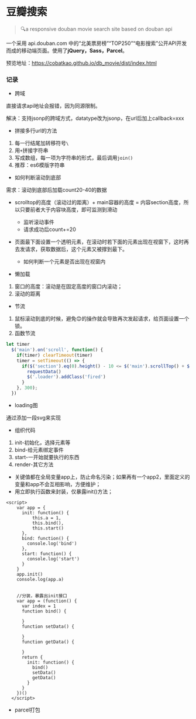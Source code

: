 # 豆瓣搜索

> 🔍a responsive douban movie search site based on douban api

一个采用 api.douban.com 中的“北美票房榜”“TOP250”“电影搜索”公开API开发而成的移动端页面。使用了**jQuery，Sass，Parcel**。

预览地址：https://cobatkao.github.io/db_movie/dist/index.html

### 记录

- 跨域

直接请求api地址会报错，因为同源限制。

解决：支持jsonp的跨域方式，datatype改为jsonp，在url后加上callback=xxx

- 拼接多行url的方法

1. 每一行结尾加转移符号`\`
2. 用`+`拼接字符串
3. 写成数组，每一项为字符串的形式，最后调用`join()`
4. 推荐：es6模版字符串

- 如何判断滚动到底部

需求：滚动到底部后加载count20-40的数据

- scrolltop的高度（滚动过的距离）+ main容器的高度 = 内容section高度，所以只要前者大于内容块高度，即可监测到滑动
  - 监听滚动事件
  - 请求成功后count+=20

- 页面最下面设置一个透明元素，在滚动时若下面的元素出现在视窗下，这时再去发请求，获取数据后，这个元素又被撑到最下。
  - 如何判断一个元素是否出现在视窗内

- 懒加载

1. 窗口的高度：滚动是在固定高度的窗口内滚动；
2. 滚动的距离

- 节流

1. 鼠标滚动到底的时候，避免😊的操作就会导致再次发起请求，给页面设置一个锁。
2. 函数节流

  ```javascript
  let timer
    $('main').on('scroll', function() {
      if(timer) clearTimeout(timer)
      timer = setTimeout(() => {
        if($('section').eq(0).height() - 10 <= $('main').scrollTop() + $('main').height()) {
          requestData()
          $('.loader').addClass('fired')
        }
      }, 300);
    })
  ```

- loading图

通过添加一段svg来实现

- 组织代码

1. init-初始化，选择元素等
2. bind-给元素绑定事件
3. start-一开始就要执行的东西
4. render-其它方法

- 关键值都在全局变量app上，防止命名污染；如果再有一个app2，里面定义的变量和app不会互相影响，方便维护；
- 用立即执行函数来封装，仅暴露init()方法；

```
<script>
    var app = {
      init: function() {
          this.a = 1,
          this.bind(),
          this.start()
      },
      bind: function() {
        console.log('bind')
      },
      start: function() {
        console.log('start')
      }
    }
    app.init()
    console.log(app.a)
    
    
    //分装，暴露出init接口
    var app = (function() {
      var index = 1
      function bind() {
        
      } 
      function setData() {
        
      }
      function getData() {
        
      }
      return {
        init: function() {
          bind()
          setData()
          getData()
        }
      }
    })()
  </script>
```

- parcel打包
